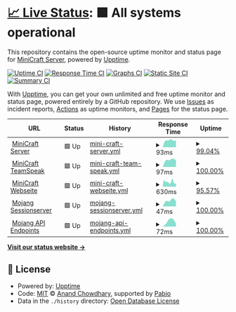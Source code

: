 # [📈 Live Status](https://status.minicraft-server.de): <!--live status--> **🟩 All systems operational**

This repository contains the open-source uptime monitor and status page for [MiniCraft Server](https://minicraft-server.de), powered by [Upptime](https://github.com/upptime/upptime).

[![Uptime CI](https://github.com/minicraftserver/status/workflows/Uptime%20CI/badge.svg)](https://github.com/minicraftserver/status/actions?query=workflow%3A%22Uptime+CI%22)
[![Response Time CI](https://github.com/minicraftserver/status/workflows/Response%20Time%20CI/badge.svg)](https://github.com/minicraftserver/status/actions?query=workflow%3A%22Response+Time+CI%22)
[![Graphs CI](https://github.com/minicraftserver/status/workflows/Graphs%20CI/badge.svg)](https://github.com/minicraftserver/status/actions?query=workflow%3A%22Graphs+CI%22)
[![Static Site CI](https://github.com/minicraftserver/status/workflows/Static%20Site%20CI/badge.svg)](https://github.com/minicraftserver/status/actions?query=workflow%3A%22Static+Site+CI%22)
[![Summary CI](https://github.com/minicraftserver/status/workflows/Summary%20CI/badge.svg)](https://github.com/minicraftserver/status/actions?query=workflow%3A%22Summary+CI%22)

With [Upptime](https://upptime.js.org), you can get your own unlimited and free uptime monitor and status page, powered entirely by a GitHub repository. We use [Issues](https://github.com/minicraftserver/status/issues) as incident reports, [Actions](https://github.com/minicraftserver/status/actions) as uptime monitors, and [Pages](https://status.minicraft-server.de) for the status page.

<!--start: status pages-->
<!-- This summary is generated by Upptime (https://github.com/upptime/upptime) -->
<!-- Do not edit this manually, your changes will be overwritten -->
<!-- prettier-ignore -->
| URL | Status | History | Response Time | Uptime |
| --- | ------ | ------- | ------------- | ------ |
| <img alt="" src="https://icons.duckduckgo.com/ip3/null.ico" height="13"> [MiniCraft Server](sv1xapp01-p.timschneider.info) | 🟩 Up | [mini-craft-server.yml](https://github.com/minicraftserver/status/commits/HEAD/history/mini-craft-server.yml) | <details><summary><img alt="Response time graph" src="./graphs/mini-craft-server/response-time-week.png" height="20"> 93ms</summary><br><a href="https://status.minicraft-server.de/history/mini-craft-server"><img alt="Response time 93" src="https://img.shields.io/endpoint?url=https%3A%2F%2Fraw.githubusercontent.com%2Fminicraftserver%2Fstatus%2FHEAD%2Fapi%2Fmini-craft-server%2Fresponse-time.json"></a><br><a href="https://status.minicraft-server.de/history/mini-craft-server"><img alt="24-hour response time 91" src="https://img.shields.io/endpoint?url=https%3A%2F%2Fraw.githubusercontent.com%2Fminicraftserver%2Fstatus%2FHEAD%2Fapi%2Fmini-craft-server%2Fresponse-time-day.json"></a><br><a href="https://status.minicraft-server.de/history/mini-craft-server"><img alt="7-day response time 93" src="https://img.shields.io/endpoint?url=https%3A%2F%2Fraw.githubusercontent.com%2Fminicraftserver%2Fstatus%2FHEAD%2Fapi%2Fmini-craft-server%2Fresponse-time-week.json"></a><br><a href="https://status.minicraft-server.de/history/mini-craft-server"><img alt="30-day response time 93" src="https://img.shields.io/endpoint?url=https%3A%2F%2Fraw.githubusercontent.com%2Fminicraftserver%2Fstatus%2FHEAD%2Fapi%2Fmini-craft-server%2Fresponse-time-month.json"></a><br><a href="https://status.minicraft-server.de/history/mini-craft-server"><img alt="1-year response time 93" src="https://img.shields.io/endpoint?url=https%3A%2F%2Fraw.githubusercontent.com%2Fminicraftserver%2Fstatus%2FHEAD%2Fapi%2Fmini-craft-server%2Fresponse-time-year.json"></a></details> | <details><summary><a href="https://status.minicraft-server.de/history/mini-craft-server">99.04%</a></summary><a href="https://status.minicraft-server.de/history/mini-craft-server"><img alt="All-time uptime 99.04%" src="https://img.shields.io/endpoint?url=https%3A%2F%2Fraw.githubusercontent.com%2Fminicraftserver%2Fstatus%2FHEAD%2Fapi%2Fmini-craft-server%2Fuptime.json"></a><br><a href="https://status.minicraft-server.de/history/mini-craft-server"><img alt="24-hour uptime 100.00%" src="https://img.shields.io/endpoint?url=https%3A%2F%2Fraw.githubusercontent.com%2Fminicraftserver%2Fstatus%2FHEAD%2Fapi%2Fmini-craft-server%2Fuptime-day.json"></a><br><a href="https://status.minicraft-server.de/history/mini-craft-server"><img alt="7-day uptime 99.04%" src="https://img.shields.io/endpoint?url=https%3A%2F%2Fraw.githubusercontent.com%2Fminicraftserver%2Fstatus%2FHEAD%2Fapi%2Fmini-craft-server%2Fuptime-week.json"></a><br><a href="https://status.minicraft-server.de/history/mini-craft-server"><img alt="30-day uptime 99.04%" src="https://img.shields.io/endpoint?url=https%3A%2F%2Fraw.githubusercontent.com%2Fminicraftserver%2Fstatus%2FHEAD%2Fapi%2Fmini-craft-server%2Fuptime-month.json"></a><br><a href="https://status.minicraft-server.de/history/mini-craft-server"><img alt="1-year uptime 99.04%" src="https://img.shields.io/endpoint?url=https%3A%2F%2Fraw.githubusercontent.com%2Fminicraftserver%2Fstatus%2FHEAD%2Fapi%2Fmini-craft-server%2Fuptime-year.json"></a></details>
| <img alt="" src="https://icons.duckduckgo.com/ip3/null.ico" height="13"> [MiniCraft TeamSpeak](sv1xapp01-p.timschneider.info) | 🟩 Up | [mini-craft-team-speak.yml](https://github.com/minicraftserver/status/commits/HEAD/history/mini-craft-team-speak.yml) | <details><summary><img alt="Response time graph" src="./graphs/mini-craft-team-speak/response-time-week.png" height="20"> 97ms</summary><br><a href="https://status.minicraft-server.de/history/mini-craft-team-speak"><img alt="Response time 97" src="https://img.shields.io/endpoint?url=https%3A%2F%2Fraw.githubusercontent.com%2Fminicraftserver%2Fstatus%2FHEAD%2Fapi%2Fmini-craft-team-speak%2Fresponse-time.json"></a><br><a href="https://status.minicraft-server.de/history/mini-craft-team-speak"><img alt="24-hour response time 90" src="https://img.shields.io/endpoint?url=https%3A%2F%2Fraw.githubusercontent.com%2Fminicraftserver%2Fstatus%2FHEAD%2Fapi%2Fmini-craft-team-speak%2Fresponse-time-day.json"></a><br><a href="https://status.minicraft-server.de/history/mini-craft-team-speak"><img alt="7-day response time 97" src="https://img.shields.io/endpoint?url=https%3A%2F%2Fraw.githubusercontent.com%2Fminicraftserver%2Fstatus%2FHEAD%2Fapi%2Fmini-craft-team-speak%2Fresponse-time-week.json"></a><br><a href="https://status.minicraft-server.de/history/mini-craft-team-speak"><img alt="30-day response time 97" src="https://img.shields.io/endpoint?url=https%3A%2F%2Fraw.githubusercontent.com%2Fminicraftserver%2Fstatus%2FHEAD%2Fapi%2Fmini-craft-team-speak%2Fresponse-time-month.json"></a><br><a href="https://status.minicraft-server.de/history/mini-craft-team-speak"><img alt="1-year response time 97" src="https://img.shields.io/endpoint?url=https%3A%2F%2Fraw.githubusercontent.com%2Fminicraftserver%2Fstatus%2FHEAD%2Fapi%2Fmini-craft-team-speak%2Fresponse-time-year.json"></a></details> | <details><summary><a href="https://status.minicraft-server.de/history/mini-craft-team-speak">100.00%</a></summary><a href="https://status.minicraft-server.de/history/mini-craft-team-speak"><img alt="All-time uptime 100.00%" src="https://img.shields.io/endpoint?url=https%3A%2F%2Fraw.githubusercontent.com%2Fminicraftserver%2Fstatus%2FHEAD%2Fapi%2Fmini-craft-team-speak%2Fuptime.json"></a><br><a href="https://status.minicraft-server.de/history/mini-craft-team-speak"><img alt="24-hour uptime 100.00%" src="https://img.shields.io/endpoint?url=https%3A%2F%2Fraw.githubusercontent.com%2Fminicraftserver%2Fstatus%2FHEAD%2Fapi%2Fmini-craft-team-speak%2Fuptime-day.json"></a><br><a href="https://status.minicraft-server.de/history/mini-craft-team-speak"><img alt="7-day uptime 100.00%" src="https://img.shields.io/endpoint?url=https%3A%2F%2Fraw.githubusercontent.com%2Fminicraftserver%2Fstatus%2FHEAD%2Fapi%2Fmini-craft-team-speak%2Fuptime-week.json"></a><br><a href="https://status.minicraft-server.de/history/mini-craft-team-speak"><img alt="30-day uptime 100.00%" src="https://img.shields.io/endpoint?url=https%3A%2F%2Fraw.githubusercontent.com%2Fminicraftserver%2Fstatus%2FHEAD%2Fapi%2Fmini-craft-team-speak%2Fuptime-month.json"></a><br><a href="https://status.minicraft-server.de/history/mini-craft-team-speak"><img alt="1-year uptime 100.00%" src="https://img.shields.io/endpoint?url=https%3A%2F%2Fraw.githubusercontent.com%2Fminicraftserver%2Fstatus%2FHEAD%2Fapi%2Fmini-craft-team-speak%2Fuptime-year.json"></a></details>
| <img alt="" src="https://icons.duckduckgo.com/ip3/minicraft-server.de.ico" height="13"> [MiniCraft Webseite](https://minicraft-server.de) | 🟩 Up | [mini-craft-webseite.yml](https://github.com/minicraftserver/status/commits/HEAD/history/mini-craft-webseite.yml) | <details><summary><img alt="Response time graph" src="./graphs/mini-craft-webseite/response-time-week.png" height="20"> 630ms</summary><br><a href="https://status.minicraft-server.de/history/mini-craft-webseite"><img alt="Response time 630" src="https://img.shields.io/endpoint?url=https%3A%2F%2Fraw.githubusercontent.com%2Fminicraftserver%2Fstatus%2FHEAD%2Fapi%2Fmini-craft-webseite%2Fresponse-time.json"></a><br><a href="https://status.minicraft-server.de/history/mini-craft-webseite"><img alt="24-hour response time 634" src="https://img.shields.io/endpoint?url=https%3A%2F%2Fraw.githubusercontent.com%2Fminicraftserver%2Fstatus%2FHEAD%2Fapi%2Fmini-craft-webseite%2Fresponse-time-day.json"></a><br><a href="https://status.minicraft-server.de/history/mini-craft-webseite"><img alt="7-day response time 630" src="https://img.shields.io/endpoint?url=https%3A%2F%2Fraw.githubusercontent.com%2Fminicraftserver%2Fstatus%2FHEAD%2Fapi%2Fmini-craft-webseite%2Fresponse-time-week.json"></a><br><a href="https://status.minicraft-server.de/history/mini-craft-webseite"><img alt="30-day response time 630" src="https://img.shields.io/endpoint?url=https%3A%2F%2Fraw.githubusercontent.com%2Fminicraftserver%2Fstatus%2FHEAD%2Fapi%2Fmini-craft-webseite%2Fresponse-time-month.json"></a><br><a href="https://status.minicraft-server.de/history/mini-craft-webseite"><img alt="1-year response time 630" src="https://img.shields.io/endpoint?url=https%3A%2F%2Fraw.githubusercontent.com%2Fminicraftserver%2Fstatus%2FHEAD%2Fapi%2Fmini-craft-webseite%2Fresponse-time-year.json"></a></details> | <details><summary><a href="https://status.minicraft-server.de/history/mini-craft-webseite">95.57%</a></summary><a href="https://status.minicraft-server.de/history/mini-craft-webseite"><img alt="All-time uptime 95.57%" src="https://img.shields.io/endpoint?url=https%3A%2F%2Fraw.githubusercontent.com%2Fminicraftserver%2Fstatus%2FHEAD%2Fapi%2Fmini-craft-webseite%2Fuptime.json"></a><br><a href="https://status.minicraft-server.de/history/mini-craft-webseite"><img alt="24-hour uptime 96.13%" src="https://img.shields.io/endpoint?url=https%3A%2F%2Fraw.githubusercontent.com%2Fminicraftserver%2Fstatus%2FHEAD%2Fapi%2Fmini-craft-webseite%2Fuptime-day.json"></a><br><a href="https://status.minicraft-server.de/history/mini-craft-webseite"><img alt="7-day uptime 95.57%" src="https://img.shields.io/endpoint?url=https%3A%2F%2Fraw.githubusercontent.com%2Fminicraftserver%2Fstatus%2FHEAD%2Fapi%2Fmini-craft-webseite%2Fuptime-week.json"></a><br><a href="https://status.minicraft-server.de/history/mini-craft-webseite"><img alt="30-day uptime 95.57%" src="https://img.shields.io/endpoint?url=https%3A%2F%2Fraw.githubusercontent.com%2Fminicraftserver%2Fstatus%2FHEAD%2Fapi%2Fmini-craft-webseite%2Fuptime-month.json"></a><br><a href="https://status.minicraft-server.de/history/mini-craft-webseite"><img alt="1-year uptime 95.57%" src="https://img.shields.io/endpoint?url=https%3A%2F%2Fraw.githubusercontent.com%2Fminicraftserver%2Fstatus%2FHEAD%2Fapi%2Fmini-craft-webseite%2Fuptime-year.json"></a></details>
| <img alt="" src="https://icons.duckduckgo.com/ip3/sessionserver.mojang.com.ico" height="13"> [Mojang Sessionserver](https://sessionserver.mojang.com) | 🟩 Up | [mojang-sessionserver.yml](https://github.com/minicraftserver/status/commits/HEAD/history/mojang-sessionserver.yml) | <details><summary><img alt="Response time graph" src="./graphs/mojang-sessionserver/response-time-week.png" height="20"> 47ms</summary><br><a href="https://status.minicraft-server.de/history/mojang-sessionserver"><img alt="Response time 47" src="https://img.shields.io/endpoint?url=https%3A%2F%2Fraw.githubusercontent.com%2Fminicraftserver%2Fstatus%2FHEAD%2Fapi%2Fmojang-sessionserver%2Fresponse-time.json"></a><br><a href="https://status.minicraft-server.de/history/mojang-sessionserver"><img alt="24-hour response time 41" src="https://img.shields.io/endpoint?url=https%3A%2F%2Fraw.githubusercontent.com%2Fminicraftserver%2Fstatus%2FHEAD%2Fapi%2Fmojang-sessionserver%2Fresponse-time-day.json"></a><br><a href="https://status.minicraft-server.de/history/mojang-sessionserver"><img alt="7-day response time 47" src="https://img.shields.io/endpoint?url=https%3A%2F%2Fraw.githubusercontent.com%2Fminicraftserver%2Fstatus%2FHEAD%2Fapi%2Fmojang-sessionserver%2Fresponse-time-week.json"></a><br><a href="https://status.minicraft-server.de/history/mojang-sessionserver"><img alt="30-day response time 47" src="https://img.shields.io/endpoint?url=https%3A%2F%2Fraw.githubusercontent.com%2Fminicraftserver%2Fstatus%2FHEAD%2Fapi%2Fmojang-sessionserver%2Fresponse-time-month.json"></a><br><a href="https://status.minicraft-server.de/history/mojang-sessionserver"><img alt="1-year response time 47" src="https://img.shields.io/endpoint?url=https%3A%2F%2Fraw.githubusercontent.com%2Fminicraftserver%2Fstatus%2FHEAD%2Fapi%2Fmojang-sessionserver%2Fresponse-time-year.json"></a></details> | <details><summary><a href="https://status.minicraft-server.de/history/mojang-sessionserver">100.00%</a></summary><a href="https://status.minicraft-server.de/history/mojang-sessionserver"><img alt="All-time uptime 100.00%" src="https://img.shields.io/endpoint?url=https%3A%2F%2Fraw.githubusercontent.com%2Fminicraftserver%2Fstatus%2FHEAD%2Fapi%2Fmojang-sessionserver%2Fuptime.json"></a><br><a href="https://status.minicraft-server.de/history/mojang-sessionserver"><img alt="24-hour uptime 100.00%" src="https://img.shields.io/endpoint?url=https%3A%2F%2Fraw.githubusercontent.com%2Fminicraftserver%2Fstatus%2FHEAD%2Fapi%2Fmojang-sessionserver%2Fuptime-day.json"></a><br><a href="https://status.minicraft-server.de/history/mojang-sessionserver"><img alt="7-day uptime 100.00%" src="https://img.shields.io/endpoint?url=https%3A%2F%2Fraw.githubusercontent.com%2Fminicraftserver%2Fstatus%2FHEAD%2Fapi%2Fmojang-sessionserver%2Fuptime-week.json"></a><br><a href="https://status.minicraft-server.de/history/mojang-sessionserver"><img alt="30-day uptime 100.00%" src="https://img.shields.io/endpoint?url=https%3A%2F%2Fraw.githubusercontent.com%2Fminicraftserver%2Fstatus%2FHEAD%2Fapi%2Fmojang-sessionserver%2Fuptime-month.json"></a><br><a href="https://status.minicraft-server.de/history/mojang-sessionserver"><img alt="1-year uptime 100.00%" src="https://img.shields.io/endpoint?url=https%3A%2F%2Fraw.githubusercontent.com%2Fminicraftserver%2Fstatus%2FHEAD%2Fapi%2Fmojang-sessionserver%2Fuptime-year.json"></a></details>
| <img alt="" src="https://icons.duckduckgo.com/ip3/api.minecraftservices.com.ico" height="13"> [Mojang API Endpoints](https://api.minecraftservices.com) | 🟩 Up | [mojang-api-endpoints.yml](https://github.com/minicraftserver/status/commits/HEAD/history/mojang-api-endpoints.yml) | <details><summary><img alt="Response time graph" src="./graphs/mojang-api-endpoints/response-time-week.png" height="20"> 72ms</summary><br><a href="https://status.minicraft-server.de/history/mojang-api-endpoints"><img alt="Response time 72" src="https://img.shields.io/endpoint?url=https%3A%2F%2Fraw.githubusercontent.com%2Fminicraftserver%2Fstatus%2FHEAD%2Fapi%2Fmojang-api-endpoints%2Fresponse-time.json"></a><br><a href="https://status.minicraft-server.de/history/mojang-api-endpoints"><img alt="24-hour response time 41" src="https://img.shields.io/endpoint?url=https%3A%2F%2Fraw.githubusercontent.com%2Fminicraftserver%2Fstatus%2FHEAD%2Fapi%2Fmojang-api-endpoints%2Fresponse-time-day.json"></a><br><a href="https://status.minicraft-server.de/history/mojang-api-endpoints"><img alt="7-day response time 72" src="https://img.shields.io/endpoint?url=https%3A%2F%2Fraw.githubusercontent.com%2Fminicraftserver%2Fstatus%2FHEAD%2Fapi%2Fmojang-api-endpoints%2Fresponse-time-week.json"></a><br><a href="https://status.minicraft-server.de/history/mojang-api-endpoints"><img alt="30-day response time 72" src="https://img.shields.io/endpoint?url=https%3A%2F%2Fraw.githubusercontent.com%2Fminicraftserver%2Fstatus%2FHEAD%2Fapi%2Fmojang-api-endpoints%2Fresponse-time-month.json"></a><br><a href="https://status.minicraft-server.de/history/mojang-api-endpoints"><img alt="1-year response time 72" src="https://img.shields.io/endpoint?url=https%3A%2F%2Fraw.githubusercontent.com%2Fminicraftserver%2Fstatus%2FHEAD%2Fapi%2Fmojang-api-endpoints%2Fresponse-time-year.json"></a></details> | <details><summary><a href="https://status.minicraft-server.de/history/mojang-api-endpoints">100.00%</a></summary><a href="https://status.minicraft-server.de/history/mojang-api-endpoints"><img alt="All-time uptime 100.00%" src="https://img.shields.io/endpoint?url=https%3A%2F%2Fraw.githubusercontent.com%2Fminicraftserver%2Fstatus%2FHEAD%2Fapi%2Fmojang-api-endpoints%2Fuptime.json"></a><br><a href="https://status.minicraft-server.de/history/mojang-api-endpoints"><img alt="24-hour uptime 100.00%" src="https://img.shields.io/endpoint?url=https%3A%2F%2Fraw.githubusercontent.com%2Fminicraftserver%2Fstatus%2FHEAD%2Fapi%2Fmojang-api-endpoints%2Fuptime-day.json"></a><br><a href="https://status.minicraft-server.de/history/mojang-api-endpoints"><img alt="7-day uptime 100.00%" src="https://img.shields.io/endpoint?url=https%3A%2F%2Fraw.githubusercontent.com%2Fminicraftserver%2Fstatus%2FHEAD%2Fapi%2Fmojang-api-endpoints%2Fuptime-week.json"></a><br><a href="https://status.minicraft-server.de/history/mojang-api-endpoints"><img alt="30-day uptime 100.00%" src="https://img.shields.io/endpoint?url=https%3A%2F%2Fraw.githubusercontent.com%2Fminicraftserver%2Fstatus%2FHEAD%2Fapi%2Fmojang-api-endpoints%2Fuptime-month.json"></a><br><a href="https://status.minicraft-server.de/history/mojang-api-endpoints"><img alt="1-year uptime 100.00%" src="https://img.shields.io/endpoint?url=https%3A%2F%2Fraw.githubusercontent.com%2Fminicraftserver%2Fstatus%2FHEAD%2Fapi%2Fmojang-api-endpoints%2Fuptime-year.json"></a></details>

<!--end: status pages-->

[**Visit our status website →**](https://status.minicraft-server.de)

## 📄 License

- Powered by: [Upptime](https://github.com/upptime/upptime)
- Code: [MIT](./LICENSE) © [Anand Chowdhary](https://anandchowdhary.com), supported by [Pabio](https://pabio.com)
- Data in the `./history` directory: [Open Database License](https://opendatacommons.org/licenses/odbl/1-0/)
